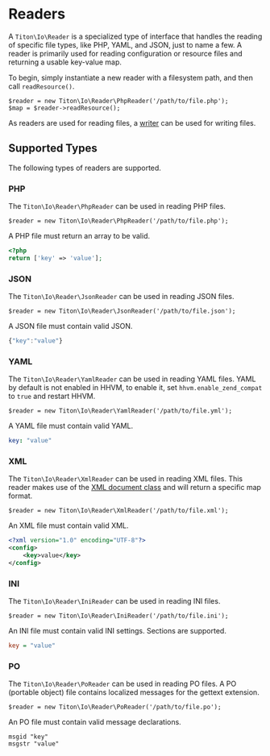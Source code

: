 # Readers #

A `Titon\Io\Reader` is a specialized type of interface that handles the reading of specific file types, like PHP, YAML, and JSON, just to name a few. A reader is primarily used for reading configuration or resource files and returning a usable key-value map.

To begin, simply instantiate a new reader with a filesystem path, and then call `readResource()`.

```hack
$reader = new Titon\Io\Reader\PhpReader('/path/to/file.php');
$map = $reader->readResource();
```

As readers are used for reading files, a [writer](writers.md) can be used for writing files.

## Supported Types ###

The following types of readers are supported.

### PHP ###

The `Titon\Io\Reader\PhpReader` can be used in reading PHP files. 

```hack
$reader = new Titon\Io\Reader\PhpReader('/path/to/file.php');
```

A PHP file must return an array to be valid.

```php
<?php
return ['key' => 'value'];
```

### JSON ###

The `Titon\Io\Reader\JsonReader` can be used in reading JSON files. 

```hack
$reader = new Titon\Io\Reader\JsonReader('/path/to/file.json');
```

A JSON file must contain valid JSON.

```javascript
{"key":"value"}
```

### YAML ###

The `Titon\Io\Reader\YamlReader` can be used in reading YAML files. YAML by default is not enabled in HHVM, to enable it, set `hhvm.enable_zend_compat` to `true` and restart HHVM.

```hack
$reader = new Titon\Io\Reader\YamlReader('/path/to/file.yml');
```

A YAML file must contain valid YAML.

```yaml
key: "value"
```

### XML ###

The `Titon\Io\Reader\XmlReader` can be used in reading XML files. This reader makes use of the [XML document class](../type/xml.md) and will return a specific map format.

```hack
$reader = new Titon\Io\Reader\XmlReader('/path/to/file.xml');
```

An XML file must contain valid XML.

```xml
<?xml version="1.0" encoding="UTF-8"?>
<config>
    <key>value</key>
</config>
```

### INI ###

The `Titon\Io\Reader\IniReader` can be used in reading INI files. 

```hack
$reader = new Titon\Io\Reader\IniReader('/path/to/file.ini');
```

An INI file must contain valid INI settings. Sections are supported.

```ini
key = "value"
```

### PO ###

The `Titon\Io\Reader\PoReader` can be used in reading PO files. A PO (portable object) file contains localized messages for the gettext extension.

```hack
$reader = new Titon\Io\Reader\PoReader('/path/to/file.po');
```

An PO file must contain valid message declarations.

```
msgid "key"
msgstr "value"
```
